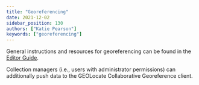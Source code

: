 ```yaml
---
title: "Georeferencing"
date: 2021-12-02
sidebar_position: 130
authors: ["Katie Pearson"]
keywords: ["georeferencing"]
---
```


General instructions and resources for georeferencing can be found in the [Editor Guide](/Editor_Guide/Georeferencing).

Collection managers (i.e., users with administrator permissions) can additionally push data to the GEOLocate Collaborative Georeference client.
